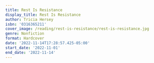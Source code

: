 ```yaml
---
title: Rest Is Resistance
display_title: Rest Is Resistance
author: Tricia Hersey
isbn: '0316365211'
cover_image: /reading/rest-is-resistance/rest-is-resistance.jpg
genre: Nonfiction
format: Hardcover
date: '2022-11-14T17:28:57.425-05:00'
start_date: '2022-11-01'
end_date: '2022-11-14'
---
```


